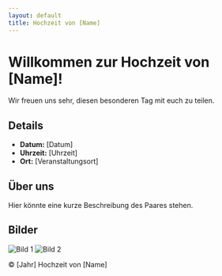 ```yaml
---
layout: default
title: Hochzeit von [Name]
---
```


# Willkommen zur Hochzeit von [Name]!

Wir freuen uns sehr, diesen besonderen Tag mit euch zu teilen.

## Details

- **Datum:** [Datum]
- **Uhrzeit:** [Uhrzeit]
- **Ort:** [Veranstaltungsort]

## Über uns

Hier könnte eine kurze Beschreibung des Paares stehen.

## Bilder

![Bild 1](Bulb2.png)
![Bild 2](profil.png)
<!-- Füge weitere Bilder nach Bedarf hinzu -->

© [Jahr] Hochzeit von [Name]
